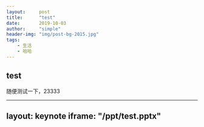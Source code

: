 ```yaml
---
layout:     post
title:      "test"
date:       2019-10-03
author:     "simple"
header-img: "img/post-bg-2015.jpg"
tags:
    - 生活
    - 哈哈
---
```



## test

随便测试一下，23333


---
layout:     keynote
iframe:     "/ppt/test.pptx"
---

